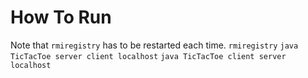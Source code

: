 # How To Run
Note that `rmiregistry` has to be restarted each time.
`rmiregistry`
`java TicTacToe server client localhost`
`java TicTacToe client server localhost`
